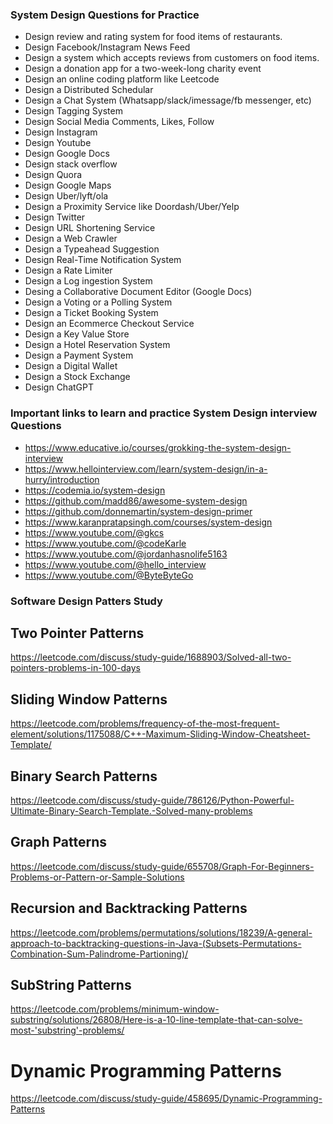 ### System Design Questions for Practice 

* Design review and rating system for food items of restaurants.
* Design Facebook/Instagram News Feed
* Design a system which accepts reviews from customers on food items.
* Design a donation app for a two-week-long charity event
* Design an online coding platform like Leetcode
* Design a Distributed Schedular
* Design a Chat System (Whatsapp/slack/imessage/fb messenger, etc)
* Design Tagging System
* Design Social Media Comments, Likes, Follow
* Design Instagram
* Design Youtube
* Design Google Docs
* Design stack overflow
* Design Quora
* Design Google Maps
* Design Uber/lyft/ola
* Design a Proximity Service like Doordash/Uber/Yelp
* Design Twitter
* Design URL Shortening Service
* Design a Web Crawler
* Design a Typeahead Suggestion
* Design Real-Time Notification System
* Design a Rate Limiter
* Design a Log ingestion System 
* Desing a Collaborative Document Editor (Google Docs)
* Design a Voting or a Polling System 
* Design a Ticket Booking System 
* Design an Ecommerce Checkout Service 
* Design a Key Value Store
* Design a Hotel Reservation System 
* Design a Payment System 
* Design a Digital Wallet
* Design a Stock Exchange 
* Design ChatGPT

### Important links to learn and practice System Design interview Questions

* https://www.educative.io/courses/grokking-the-system-design-interview
* https://www.hellointerview.com/learn/system-design/in-a-hurry/introduction
* https://codemia.io/system-design
* https://github.com/madd86/awesome-system-design
* https://github.com/donnemartin/system-design-primer
* https://www.karanpratapsingh.com/courses/system-design
* https://www.youtube.com/@gkcs
* https://www.youtube.com/@codeKarle
* https://www.youtube.com/@jordanhasnolife5163
* https://www.youtube.com/@hello_interview
* https://www.youtube.com/@ByteByteGo

### Software Design Patters Study

## Two Pointer Patterns
https://leetcode.com/discuss/study-guide/1688903/Solved-all-two-pointers-problems-in-100-days

## Sliding Window Patterns 
https://leetcode.com/problems/frequency-of-the-most-frequent-element/solutions/1175088/C++-Maximum-Sliding-Window-Cheatsheet-Template/

## Binary Search Patterns 
https://leetcode.com/discuss/study-guide/786126/Python-Powerful-Ultimate-Binary-Search-Template.-Solved-many-problems

## Graph Patterns
https://leetcode.com/discuss/study-guide/655708/Graph-For-Beginners-Problems-or-Pattern-or-Sample-Solutions

## Recursion and Backtracking Patterns
https://leetcode.com/problems/permutations/solutions/18239/A-general-approach-to-backtracking-questions-in-Java-(Subsets-Permutations-Combination-Sum-Palindrome-Partioning)/

## SubString Patterns
https://leetcode.com/problems/minimum-window-substring/solutions/26808/Here-is-a-10-line-template-that-can-solve-most-'substring'-problems/

# Dynamic Programming Patterns 
https://leetcode.com/discuss/study-guide/458695/Dynamic-Programming-Patterns